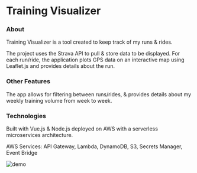 # Training Visualizer

### About
Training Visualizer is a tool created to keep track of my runs & rides. 

The project uses the Strava API to pull & store data to be displayed. For each run/ride, the application plots GPS data on an interactive map using Leaflet.js
and provides details about the run.

### Other Features
The app allows for filtering between runs/rides, & provides details about my weekly training volume from week to week.

### Technologies
Built with Vue.js & Node.js deployed on AWS with a serverless microservices architecture.

AWS Services: API Gateway, Lambda, DynamoDB, S3, Secrets Manager, Event Bridge

![demo](https://user-images.githubusercontent.com/76413860/122641274-41c3e980-d0d2-11eb-9bb6-f775f1594ad8.png)
